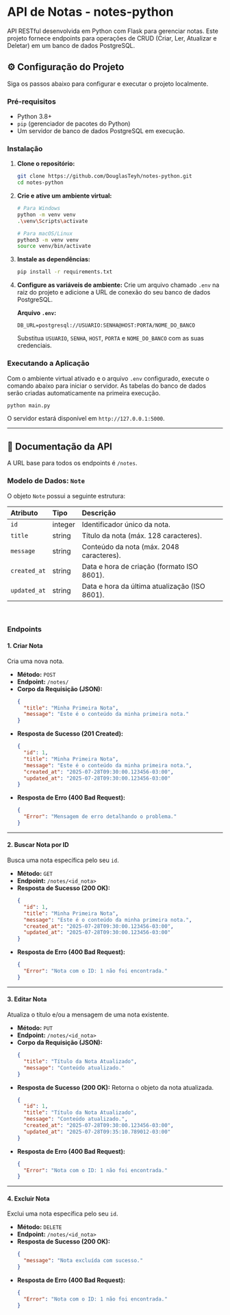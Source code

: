 # API de Notas - notes-python

API RESTful desenvolvida em Python com Flask para gerenciar notas. Este projeto fornece endpoints para operações de CRUD (Criar, Ler, Atualizar e Deletar) em um banco de dados PostgreSQL.

## ⚙️ Configuração do Projeto

Siga os passos abaixo para configurar e executar o projeto localmente.

### **Pré-requisitos**

  - Python 3.8+
  - `pip` (gerenciador de pacotes do Python)
  - Um servidor de banco de dados PostgreSQL em execução.

### **Instalação**

1.  **Clone o repositório:**

    ```bash
    git clone https://github.com/DouglasTeyh/notes-python.git
    cd notes-python
    ```

2.  **Crie e ative um ambiente virtual:**

    ```bash
    # Para Windows
    python -m venv venv
    .\venv\Scripts\activate

    # Para macOS/Linux
    python3 -m venv venv
    source venv/bin/activate
    ```

3.  **Instale as dependências:**

    ```bash
    pip install -r requirements.txt
    ```

4.  **Configure as variáveis de ambiente:**
    Crie um arquivo chamado `.env` na raiz do projeto e adicione a URL de conexão do seu banco de dados PostgreSQL.

    **Arquivo `.env`:**

    ```
    DB_URL=postgresql://USUARIO:SENHA@HOST:PORTA/NOME_DO_BANCO
    ```

    Substitua `USUARIO`, `SENHA`, `HOST`, `PORTA` e `NOME_DO_BANCO` com as suas credenciais.

### **Executando a Aplicação**

Com o ambiente virtual ativado e o arquivo `.env` configurado, execute o comando abaixo para iniciar o servidor. As tabelas do banco de dados serão criadas automaticamente na primeira execução.

```bash
python main.py
```

O servidor estará disponível em `http://127.0.0.1:5000`.

-----

## 📖 Documentação da API

A URL base para todos os endpoints é `/notes`.

### **Modelo de Dados: `Note`**

O objeto `Note` possui a seguinte estrutura:

| Atributo     | Tipo    | Descrição                                 |
| :----------- | :------ | :---------------------------------------- |
| `id`         | integer | Identificador único da nota.              |
| `title`      | string  | Título da nota (máx. 128 caracteres).     |
| `message`    | string  | Conteúdo da nota (máx. 2048 caracteres).  |
| `created_at` | string  | Data e hora de criação (formato ISO 8601). |
| `updated_at` | string  | Data e hora da última atualização (ISO 8601). |

<br>

### **Endpoints**

#### 1\. Criar Nota

Cria uma nova nota.

  - **Método:** `POST`
  - **Endpoint:** `/notes/`
  - **Corpo da Requisição (JSON):**
    ```json
    {
      "title": "Minha Primeira Nota",
      "message": "Este é o conteúdo da minha primeira nota."
    }
    ```
  - **Resposta de Sucesso (201 Created):**
    ```json
    {
      "id": 1,
      "title": "Minha Primeira Nota",
      "message": "Este é o conteúdo da minha primeira nota.",
      "created_at": "2025-07-28T09:30:00.123456-03:00",
      "updated_at": "2025-07-28T09:30:00.123456-03:00"
    }
    ```
  - **Resposta de Erro (400 Bad Request):**
    ```json
    {
      "Error": "Mensagem de erro detalhando o problema."
    }
    ```

-----

#### 2\. Buscar Nota por ID

Busca uma nota específica pelo seu `id`.

  - **Método:** `GET`
  - **Endpoint:** `/notes/<id_nota>`
  - **Resposta de Sucesso (200 OK):**
    ```json
    {
      "id": 1,
      "title": "Minha Primeira Nota",
      "message": "Este é o conteúdo da minha primeira nota.",
      "created_at": "2025-07-28T09:30:00.123456-03:00",
      "updated_at": "2025-07-28T09:30:00.123456-03:00"
    }
    ```
  - **Resposta de Erro (400 Bad Request):**
    ```json
    {
      "Error": "Nota com o ID: 1 não foi encontrada."
    }
    ```

-----

#### 3\. Editar Nota

Atualiza o título e/ou a mensagem de uma nota existente.

  - **Método:** `PUT`
  - **Endpoint:** `/notes/<id_nota>`
  - **Corpo da Requisição (JSON):**
    ```json
    {
      "title": "Título da Nota Atualizado",
      "message": "Conteúdo atualizado."
    }
    ```
  - **Resposta de Sucesso (200 OK):** Retorna o objeto da nota atualizada.
    ```json
    {
      "id": 1,
      "title": "Título da Nota Atualizado",
      "message": "Conteúdo atualizado.",
      "created_at": "2025-07-28T09:30:00.123456-03:00",
      "updated_at": "2025-07-28T09:35:10.789012-03:00"
    }
    ```
  - **Resposta de Erro (400 Bad Request):**
    ```json
    {
      "Error": "Nota com o ID: 1 não foi encontrada."
    }
    ```

-----

#### 4\. Excluir Nota

Exclui uma nota específica pelo seu `id`.

  - **Método:** `DELETE`
  - **Endpoint:** `/notes/<id_nota>`
  - **Resposta de Sucesso (200 OK):**
    ```json
    {
      "message": "Nota excluída com sucesso."
    }
    ```
  - **Resposta de Erro (400 Bad Request):**
    ```json
    {
      "Error": "Nota com o ID: 1 não foi encontrada."
    }
    ```
